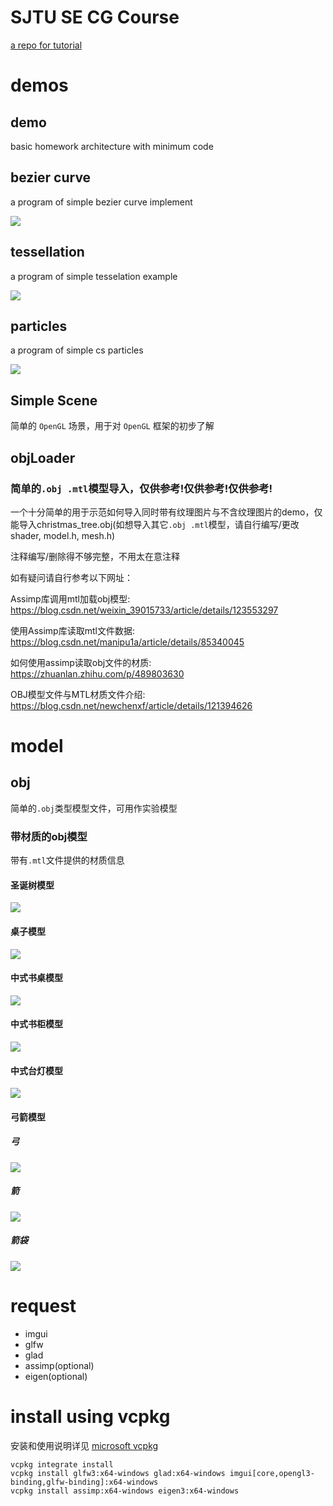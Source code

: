 # SJTU SE CG Course

[a repo for tutorial](https://github.com/scarletfantasy/sjtu-se-cg)

# demos

## demo

basic homework architecture with minimum code

## bezier curve

a program of simple bezier curve implement

![](bezier.png)

## tessellation

a program of simple tesselation example

![](tess.png)

## particles

a program of simple cs particles

![](particle.png)

## Simple Scene

简单的 `OpenGL` 场景，用于对 `OpenGL` 框架的初步了解

## objLoader

### 简单的`.obj .mtl`模型导入，仅供参考!仅供参考!仅供参考!

一个十分简单的用于示范如何导入同时带有纹理图片与不含纹理图片的demo，仅能导入christmas_tree.obj(如想导入其它`.obj .mtl`模型，请自行编写/更改shader, model.h, mesh.h)

注释编写/删除得不够完整，不用太在意注释

如有疑问请自行参考以下网址：

Assimp库调用mtl加载obj模型: https://blog.csdn.net/weixin_39015733/article/details/123553297

使用Assimp库读取mtl文件数据: https://blog.csdn.net/manipu1a/article/details/85340045

如何使用assimp读取obj文件的材质: https://zhuanlan.zhihu.com/p/489803630

OBJ模型文件与MTL材质文件介绍: https://blog.csdn.net/newchenxf/article/details/121394626

# model

## obj

简单的`.obj`类型模型文件，可用作实验模型

### 带材质的obj模型

带有`.mtl`文件提供的材质信息

#### 圣诞树模型

![](christmas_tree.png)

#### 桌子模型

![](table_v1.png)

#### 中式书桌模型

![](table_and_chair_with_pillow.png)

#### 中式书柜模型

![](bookcase.png)

#### 中式台灯模型

![](lamp.png)

#### 弓箭模型

##### 弓

![](bow.png)

##### 箭

![](arrow.png)

##### 箭袋

![](quiver.png)

# request
* imgui
* glfw
* glad
* assimp(optional)
* eigen(optional)

# install using vcpkg
安装和使用说明详见 [microsoft vcpkg](https://github.com/microsoft/vcpkg)

    vcpkg integrate install
    vcpkg install glfw3:x64-windows glad:x64-windows imgui[core,opengl3-binding,glfw-binding]:x64-windows
    vcpkg install assimp:x64-windows eigen3:x64-windows
